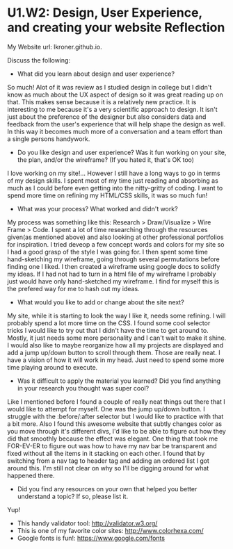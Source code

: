 # U1.W2: Design, User Experience, and creating your website Reflection

My Website url: lkroner.github.io.

Discuss the following:
* What did you learn about design and user experience? 

So much! Alot of it was review as I studied design in college but I didn't know as much about the UX aspect of design so it was great reading up on that. This makes sense because it is a relatively new practice. It is interesting to me because it's a very scientific approach to design. It isn't just about the preference of the designer but also considers data and feedback from the user's experience that will help shape the design as well. In this way it becomes much more of a conversation and a team effort than a single persons handywork. 


* Do you like design and user experience? Was it fun working on your site, the plan, and/or the wireframe? (If you hated it, that's OK too)

I love working on my site!... However I still have a long ways to go in terms of my design skills. I spent most of my time just reading and absorbing as much as I could before even getting into the nitty-gritty of coding. I want to spend more time on refining my HTML/CSS skills, it was so much fun!

* What was your process? What worked and didn't work?

My process was something like this: Research > Draw/Visualize > Wire Frame > Code. I spent a lot of time researching through the resources given(as mentioned above) and also looking at other professional portfolios for inspiration. I tried deveop a few concept words and colors for my site so I had a good grasp of the style I was going for. I then spent some time hand-sketching my wireframe, going through several permutations before finding one I liked. I then created a wireframe using google docs to solidfy my ideas. If I had not had to turn in a html file of my wireframe I probably just would have only hand-sketched my wireframe. I find for myself this is the prefered way for me to hash out my ideas.

* What would you like to add or change about the site next?

My site, while it is starting to look the way I like it, needs some refining. I will probably spend a lot more time on the CSS. I found some cool selector tricks I would like to try out that I didn't have the time to get around to. Mostly, it just needs some more personality and I can't wait to make it shine. I would also like to maybe reorganize how all my projects are displayed and add a jump up/down button to scroll through them. Those are really neat. I have a vision of how it will work in my head. Just need to spend some more time playing around to execute.

* Was it difficult to apply the material you learned? Did you find anything in your research you thought was super cool?

Like I mentioned before I found a couple of really neat things out there that I would like to attempt for myself. One was the jump up/down button. I struggle with the :before/:after selector but I would like to practice with that a bit more. Also I found this awesome website that subtly changes color as you move through it's different divs, I'd like to be able to figure out how they did that smoothly because the effect was elegant. One thing that took me FOR-EV-ER to figure out was how to have my nav bar be transparent and fixed without all the items in it stacking on each other. I found that by switching from a nav tag to header tag and adding an ordered list I got around this. I'm still not clear on why so I'll be digging around for what happened there. 

* Did you find any resources on your own that helped you better understand a topic? If so, please list it.

Yup!
* This handy validator tool: http://validator.w3.org/
* This is one of my favorite color sites: http://www.colorhexa.com/
* Google fonts is fun!: https://www.google.com/fonts

